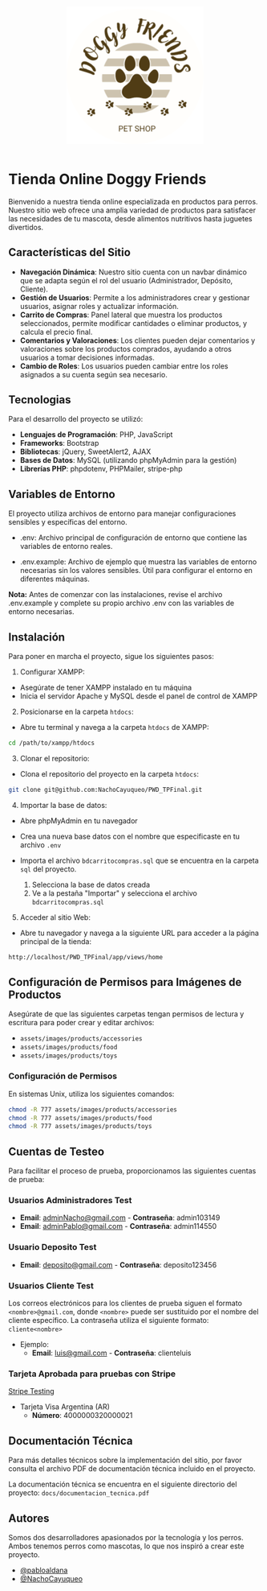 <div style="text-align: center; margin-bottom:50px">
  <img src="assets/logos/logo_pet_shop.png" alt="Logo_Doggy_Friends">
</div>

# Tienda Online Doggy Friends

Bienvenido a nuestra tienda online especializada en productos para perros. Nuestro sitio web ofrece una amplia variedad de productos para satisfacer las necesidades de tu mascota, desde alimentos nutritivos hasta juguetes divertidos.

## Características del Sitio

- **Navegación Dinámica**: Nuestro sitio cuenta con un navbar dinámico que se adapta según el rol del usuario (Administrador, Depósito, Cliente).
- **Gestión de Usuarios**: Permite a los administradores crear y gestionar usuarios, asignar roles y actualizar información.
- **Carrito de Compras**: Panel lateral que muestra los productos seleccionados, permite modificar cantidades o eliminar productos, y calcula el precio final.
- **Comentarios y Valoraciones**: Los clientes pueden dejar comentarios y valoraciones sobre los productos comprados, ayudando a otros usuarios a tomar decisiones informadas.
- **Cambio de Roles**: Los usuarios pueden cambiar entre los roles asignados a su cuenta según sea necesario.

## Tecnologias

Para el desarrollo del proyecto se utilizó:

- **Lenguajes de Programación**: PHP, JavaScript
- **Frameworks**: Bootstrap
- **Bibliotecas**: jQuery, SweetAlert2, AJAX
- **Bases de Datos**: MySQL (utilizando phpMyAdmin para la gestión)
- **Librerías PHP**: phpdotenv, PHPMailer, stripe-php

## Variables de Entorno

El proyecto utiliza archivos de entorno para manejar configuraciones sensibles y específicas del entorno.

- .env: Archivo principal de configuración de entorno que contiene las variables de entorno reales.

- .env.example: Archivo de ejemplo que muestra las variables de entorno necesarias sin los valores sensibles. Útil para configurar el entorno en diferentes máquinas.

**Nota:** Antes de comenzar con las instalaciones, revise el archivo .env.example y complete su propio archivo .env con las variables de entorno necesarias.

## Instalación

Para poner en marcha el proyecto, sigue los siguientes pasos:

1. Configurar XAMPP:

- Asegúrate de tener XAMPP instalado en tu máquina
- Inicia el servidor Apache y MySQL desde el panel de control de XAMPP

2. Posicionarse en la carpeta `htdocs`:

- Abre tu terminal y navega a la carpeta `htdocs` de XAMPP:

```bash
cd /path/to/xampp/htdocs
```

3. Clonar el repositorio:

- Clona el repositorio del proyecto en la carpeta `htdocs`:

```bash
git clone git@github.com:NachoCayuqueo/PWD_TPFinal.git
```

4. Importar la base de datos:

- Abre phpMyAdmin en tu navegador
- Crea una nueva base datos con el nombre que especificaste en tu archivo `.env`
- Importa el archivo `bdcarritocompras.sql` que se encuentra en la carpeta `sql` del proyecto.

  1. Selecciona la base de datos creada
  2. Ve a la pestaña "Importar" y selecciona el archivo `bdcarritocompras.sql`

5. Acceder al sitio Web:

- Abre tu navegador y navega a la siguiente URL para acceder a la página principal de la tienda:

```bash
http://localhost/PWD_TPFinal/app/views/home
```

## Configuración de Permisos para Imágenes de Productos

Asegúrate de que las siguientes carpetas tengan permisos de lectura y escritura para poder crear y editar archivos:

- `assets/images/products/accessories`
- `assets/images/products/food`
- `assets/images/products/toys`

### Configuración de Permisos

En sistemas Unix, utiliza los siguientes comandos:

```bash
chmod -R 777 assets/images/products/accessories
chmod -R 777 assets/images/products/food
chmod -R 777 assets/images/products/toys
```

## Cuentas de Testeo

Para facilitar el proceso de prueba, proporcionamos las siguientes cuentas de prueba:

### Usuarios Administradores Test

- **Email**: adminNacho@gmail.com - **Contraseña**: admin103149
- **Email**: adminPablo@gmail.com - **Contraseña**: admin114550

### Usuario Deposito Test

- **Email**: deposito@gmail.com - **Contraseña**: deposito123456

### Usuarios Cliente Test

Los correos electrónicos para los clientes de prueba siguen el formato `<nombre>@gmail.com`, donde `<nombre>` puede ser sustituido por el nombre del cliente específico.
La contraseña utiliza el siguiente formato: `cliente<nombre>`

- Ejemplo:
  - **Email**: luis@gmail.com - **Contraseña**: clienteluis

### Tarjeta Aprobada para pruebas con Stripe

[Stripe Testing](https://docs.stripe.com/testing?locale=es-419)

- Tarjeta Visa Argentina (AR)
  - **Número**: 4000000320000021

## Documentación Técnica

Para más detalles técnicos sobre la implementación del sitio, por favor consulta el archivo PDF de documentación técnica incluido en el proyecto.

La documentación técnica se encuentra en el siguiente directorio del proyecto: `docs/documentacion_tecnica.pdf`

## Autores

Somos dos desarrolladores apasionados por la tecnología y los perros. Ambos tenemos perros como mascotas, lo que nos inspiró a crear este proyecto.

- [@pabloaldana](https://github.com/pabloaldana)
- [@NachoCayuqueo](https://github.com/NachoCayuqueo)
